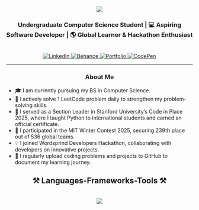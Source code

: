 
<h1 align="center">
    <img src="https://readme-typing-svg.herokuapp.com/?font=Righteous&size=35&center=true&vCenter=true&width=500&height=70&duration=4000&lines=Hi+There!+👋;+I'm+Amrah+Imtiaz!;" />
</h1>

<h3 align="center">Undergraduate Computer Science Student | 💻 Aspiring Software Developer | 🌎 Global Learner & Hackathon Enthusiast</h3>

<br/>
 
<div align="center"> 
  <!-- LinkedIn -->
  <a href="https://www.linkedin.com/in/amrahimtiaz/" target="_blank">
    <img src="https://img.shields.io/badge/LinkedIn-0077B5?style=for-the-badge&logo=linkedin&logoColor=white" alt="LinkedIn"/>
  </a>
  
  <!-- Behance -->
  <a href="https://www.behance.net/amrah" target="_blank">
    <img src="https://img.shields.io/badge/Behance-1769FF?style=for-the-badge&logo=behance&logoColor=white" alt="Behance"/>
  </a>
  
  <!-- Portfolio -->
  <a href="https://amrah-imtiaz-portfolio.vercel.app/" target="_blank">
    <img src="https://img.shields.io/badge/Portfolio-FF5722?style=for-the-badge&logo=google-chrome&logoColor=white" alt="Portfolio"/>
  </a>
  
  <!-- CodePen -->
  <a href="https://codepen.io/AMRAH-IMTIAZ" target="_blank">
    <img src="https://img.shields.io/badge/CodePen-000000?style=for-the-badge&logo=codepen&logoColor=white" alt="CodePen"/>
  </a>
</div>

 <hr/>

<h3 align="center">About Me</h3>
<ul>
<li>🎓 I am currently pursuing my BS in Computer Science.</li>
<li>🧠 I actively solve 1 LeetCode problem daily to strengthen my problem-solving skills.</li>
<li>🐍 I served as a Section Leader in Stanford University’s Code in Place 2025,
where I taught Python to international students and earned an official certificate.</li>
<li>🎯 I participated in the MIT Winter Contest 2025, securing 239th place out of 536 global teams.</li>
<li>💡 I joined Wordsprind Developers Hackathon, collaborating with developers on innovative projects.</li>
<li>📂 I regularly upload coding problems and projects to GitHub to document my learning journey.</li>
</ul>
<h2 align="center">⚒️ Languages-Frameworks-Tools ⚒️</h2>
<br/>
<div align="center">
    <img src="https://skillicons.dev/icons?i=react,bootstrap,mui,html,css,vscode,github,figma,tailwind,git" />
    <img src="https://skillicons.dev/icons?i=nodejs,python,javascript,typescript,express,firebase,mongodb,c,nextjs,mysql /><br>
</div>

<br/>
<hr/>
